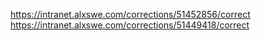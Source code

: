 https://intranet.alxswe.com/corrections/51452856/correct
https://intranet.alxswe.com/corrections/51449418/correct
